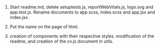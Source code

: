 1. Start readme.md, delete setuptests.js, reportWebVitals.js, logo.svg and app.test.js.
   Rename documents to app.scss, index.scss and app.jsx and index.jsx.

2. Put the name on the page of html.

3. creation of components with their respective styles. modification of the readme, and creation of the cv.js document in utils.
